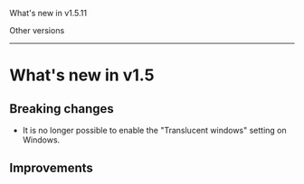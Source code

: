 What's new in v1.5.11

Other versions

---

# What's new in v1.5

## Breaking changes

- It is no longer possible to enable the "Translucent windows" setting on Windows.

## Improvements